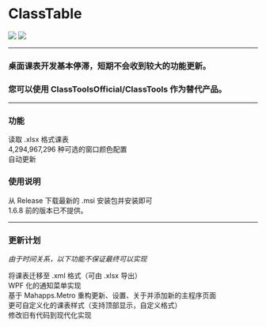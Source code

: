 # ClassTable
![](https://img.shields.io/badge/设计为-Windows_10-blue.svg?style=for-the-badge)
![](https://img.shields.io/badge/兼容于-Windows_7-birghtgreen.svg?style=for-the-badge)

---

### 桌面课表开发基本停滞，短期不会收到较大的功能更新。

### 您可以使用 ClassToolsOfficial/ClassTools 作为替代产品。

---

### 功能

读取 .xlsx 格式课表  
4,294,967,296 种可选的窗口颜色配置  
自动更新  

### 使用说明

从 Release 下载最新的 .msi 安装包并安装即可  
1.6.8 前的版本已不提供。  

---

### 更新计划

*由于时间关系，以下功能不保证最终可以实现*  

将课表迁移至 .xml 格式（可由 .xlsx 导出）  
WPF 化的通知菜单实现  
基于 Mahapps.Metro 重构更新、设置、关于并添加新的主程序页面  
更可自定义化的课表样式（支持顶部显示，自定义格式）  
修改旧有代码到现代化实现  
